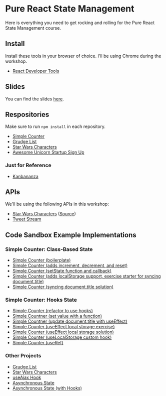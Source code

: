 # Pure React State Management

Here is everything you need to get rocking and rolling for the Pure React State Management course.

## Install

Install these tools in your browser of choice. I'll be using Chrome during the workshop.

- [React Developer Tools](https://github.com/facebook/react-devtools)

## Slides

You can find the slides [here](https://speakerdeck.com/stevekinney/react-state).

## Respositories

Make sure to run `npm install` in each repository.

- [Simple Counter](https://github.com/stevekinney/simple-counter-react-state)
- [Grudge List](https://github.com/stevekinney/grudges-react-state)
- [Star Wars Characters](https://github.com/stevekinney/star-wars-characters-react-state)
- [Awesome Unicorn Startup Sign Up](https://github.com/stevekinney/user-signup-react-state)

### Just for Reference

- [Kanbananza](https://github.com/stevekinney/kanbananza-react-state)

## APIs

We'll be using the following APIs in this workshop:

- [Star Wars Characters](https://star-wars-character-search.glitch.me/) ([Source](https://glitch.com/~star-wars-character-search))
- [Tweet Stream](https://tweet-stream.glitch.me/)

## Code Sandbox Example Implementations

### Simple Counter: Class-Based State

- [Simple Counter (boilerplate)](https://codesandbox.io/s/github/stevekinney/simple-counter-react-state/blob/master?module=%2Fsrc%2FCounter.js)
- [Simple Counter (adds increment, decrement, and reset)](https://codesandbox.io/s/simple-counter-adds-increment-decrement-reset-rlrc3?module=%2Fsrc%2FCounter.js)
- [Simple Counter (setState function and callback)](https://codesandbox.io/s/simple-counter-setstate-function-and-callback-irm1x?module=%2Fsrc%2FCounter.js)
- [Simple Counter (adds localStorage support, exercise starter for syncing document.title)](https://codesandbox.io/s/simple-counter-adds-localstorage-support-exercise-starter-for-syncing-documenttitle-wxubb?module=%2Fsrc%2FCounter.js)
- [Simple Counter (syncing document.title solution)](https://codesandbox.io/s/simple-counter-syncing-documenttitle-solution-in6r9?module=%2Fsrc%2FCounter.js)

### Simple Counter: Hooks State

- [Simple Counter (refactor to use hooks)](https://codesandbox.io/s/simple-counter-refactored-to-use-hooks-ndwcr?module=%2Fsrc%2FCounter.js)
- [Simple Countner (set value with a function)](https://codesandbox.io/s/simple-counter-set-value-with-a-function-gxshy?module=%2Fsrc%2FCounter.js)
- [Simple Countner (update document.title with useEffect)](https://codesandbox.io/s/simple-counter-update-documenttitle-with-useeffect-hjedr?module=%2Fsrc%2FCounter.js)
- [Simple Counter (useEffect local storage exercise)](https://codesandbox.io/s/simple-counter-useeffect-local-storage-exercise-64x3e?module=%2Fsrc%2FCounter.js)
- [Simple Counter (useEffect local storage solution)](https://codesandbox.io/s/simple-counter-useeffect-local-storage-solution-m854x?module=%2Fsrc%2FCounter.js)
- [Simple Counter (useLocalStorage custom hook)](https://codesandbox.io/s/simple-counter-uselocalstorage-custom-hook-hxvnm?module=%2Fsrc%2FCounter.js)
- [Simple Counter (useRef)](https://codesandbox.io/s/simple-counter-useref-x7x8p?module=%2Fsrc%2FCounter.js)

### Other Projects

- [Grudge List](https://codesandbox.io/s/github/stevekinney/grudges-react-state)
- [Star Wars Characters](https://codesandbox.io/s/github/stevekinney/star-wars-characters-react-state)
- [useAjax Hook](https://codesandbox.io/s/29vhg)
- [Asynchronous State](https://codesandbox.io/s/6z2rkmx6k)
- [Asynchronous State (with Hooks)](https://codesandbox.io/s/zx54l1kzpl)
